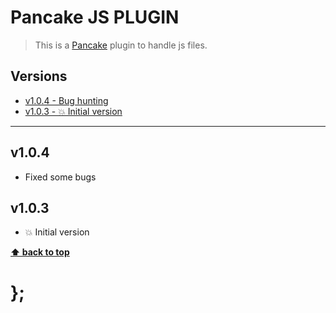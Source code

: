 Pancake JS PLUGIN
=================

> This is a [Pancake](https://github.com/govau/pancake) plugin to handle js files.


## Versions

* [v1.0.4 - Bug hunting](v104)
* [v1.0.3 - 💥 Initial version](v103)


----------------------------------------------------------------------------------------------------------------------------------------------------------------


## v1.0.4

- Fixed some bugs


## v1.0.3

- 💥 Initial version


**[⬆ back to top](#contents)**


# };
